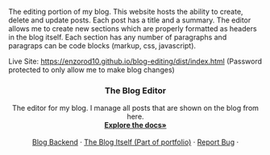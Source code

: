 The editing portion of my blog. This website hosts the ability to create, delete and update posts. Each post has a title and a summary. The editor
allows me to create new sections which are properly formatted as headers in the blog itself. Each section has any number of paragraphs and paragraps
can be code blocks (markup, css, javascript).

Live Site: https://enzorod10.github.io/blog-editing/dist/index.html (Password protected to only allow me to make blog changes)

<div align="center">

<h3 align="center">The Blog Editor</h3>

  <p align="center">
    The editor for my blog. I manage all posts that are shown on the blog from here.
    <br />
      <a href="https://github.com/enzorod10/blog-editing"><strong>Explore the docs»</strong></a>
    <br />
    <br />
    <a href="https://github.com/enzorod10/blog-backend/">Blog Backend</a>
    ·
    <a href="https://github.com/enzorod10/portfolio/tree/main/src/components/Blog">The Blog Itself (Part of portfolio)</a>
    ·
    <a href="https://github.com/enzorod10/blog-backend/issues">Report Bug</a>
    ·
  </p>
</div>
